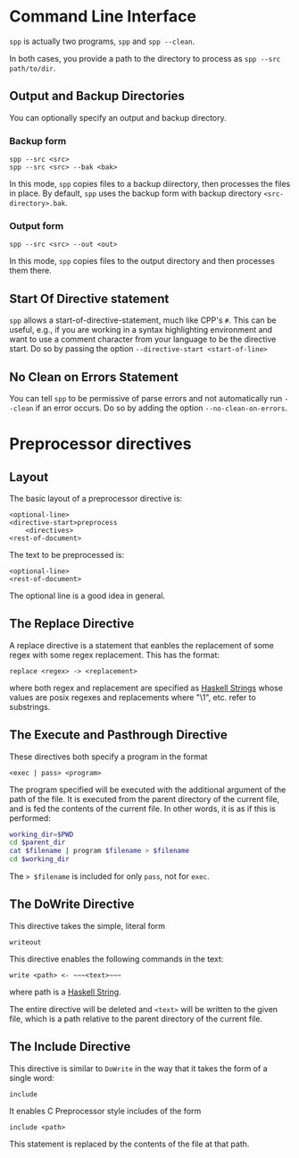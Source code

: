 # Command Line Interface

`spp` is actually two programs, `spp` and `spp --clean`.

In both cases, you provide a path to the directory to process as `spp --src path/to/dir`.

## Output and Backup Directories

You can optionally specify an output and backup directory.

### Backup form
```
spp --src <src>
spp --src <src> --bak <bak>
```

In this mode, `spp` copies files to a backup diirectory, then processes the files in place. By default, `spp` uses the backup form with backup directory `<src-directory>.bak`.

### Output form
```
spp --src <src> --out <out>
```

In this mode, `spp` copies files to the output directory and then processes them there.

## Start Of Directive statement
`spp` allows a start-of-directive-statement, much like CPP's `#`. This can be useful, e.g., if you are working in a syntax highlighting environment and want to use a comment character from your language to be the directive start. Do so by passing the option `--directive-start <start-of-line>`

## No Clean on Errors Statement

You can tell `spp` to be permissive of parse errors and not automatically run `--clean` if an error occurs. Do so by adding the option `--no-clean-on-errors`.


# Preprocessor directives

## Layout

The basic layout of a preprocessor directive is:

```
<optional-line>
<directive-start>preprocess
    <directives>
<rest-of-document>
```

The text to be preprocessed is:

```
<optional-line>
<rest-of-document>
```

The optional line is a good idea in general.

## The Replace Directive

A replace directive is a statement that eanbles the replacement of some regex with some regex replacement. This has the format:

```
replace <regex> -> <replacement>
```

where both regex and replacement are specified as [Haskell Strings](http://book.realworldhaskell.org/read/characters-strings-and-escaping-rules.html) whose values are posix regexes and replacements where "\\1", etc. refer to substrings.

## The Execute and Pasthrough Directive

These directives both specify a program in the format

```
<exec | pass> <program>
```

The program specified will be executed with the additional argument of the path of the file. It is executed from the parent directory of the current file, and is fed the contents of the current file. In other words, it is as if this is performed:

```bash
working_dir=$PWD
cd $parent_dir
cat $filename | program $filename > $filename
cd $working_dir
```

The `> $filename` is included for only `pass`, not for `exec`.

## The DoWrite Directive

This directive takes the simple, literal form

```
writeout
```

This directive enables the following commands in the text:

```
write <path> <- ~~~<text>~~~
```

where path is a [Haskell String](http://book.realworldhaskell.org/read/characters-strings-and-escaping-rules.html).

The entire directive will be deleted and `<text>` will be written to the given file, which is a path relative to the parent directory of the current file.

## The Include Directive

This directive is similar to `DoWrite` in the way that it takes the form of a single word:

```
include
```

It enables C Preprocessor style includes of the form

```
include <path>
```

This statement is replaced by the contents of the file at that path.
